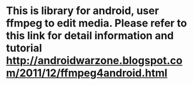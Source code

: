 This is library for android, user ffmpeg to edit media.
Please refer to this link for detail information and tutorial
http://androidwarzone.blogspot.com/2011/12/ffmpeg4android.html
==============
